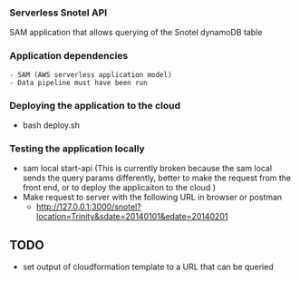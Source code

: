 ### Serverless Snotel API ###
SAM application that allows querying of the Snotel dynamoDB table

### Application dependencies ###
    - SAM (AWS serverless application model)
    - Data pipeline must have been run

### Deploying the application to the cloud ###
* bash deploy.sh

### Testing the application locally ###
* sam local start-api (This is currently broken because the sam local sends the query params differently, better to make the request from the front end, 
or to deploy the applicaiton to the cloud )
* Make request to server with the following URL in browser or postman
    - http://127.0.0.1:3000/snotel?location=Trinity&sdate=20140101&edate=20140201
    
## TODO  ##
* set output of cloudformation template to a URL that can be queried